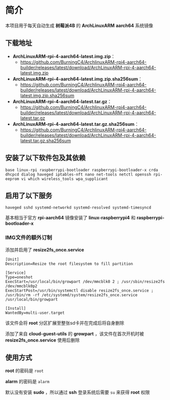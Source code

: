 # 简介
本项目用于每天自动生成 **树莓派4B** 的 **ArchLinuxARM** **aarch64** 系统镜像

 ## 下载地址

- **ArchLinuxARM-rpi-4-aarch64-latest.img.zip**：
  - https://github.com/BurningC4/ArchlinuxARM-rpi4-aarch64-builder/releases/latest/download/ArchLinuxARM-rpi-4-aarch64-latest.img.zip
- **ArchLinuxARM-rpi-4-aarch64-latest.img.zip.sha256sum**：
  - https://github.com/BurningC4/ArchlinuxARM-rpi4-aarch64-builder/releases/latest/download/ArchLinuxARM-rpi-4-aarch64-latest.img.zip.sha256sum
- **ArchLinuxARM-rpi-4-aarch64-latest.tar.gz**：
  - https://github.com/BurningC4/ArchlinuxARM-rpi4-aarch64-builder/releases/latest/download/ArchLinuxARM-rpi-4-aarch64-latest.tar.gz
- **ArchLinuxARM-rpi-4-aarch64-latest.tar.gz.sha256sum**：
  - https://github.com/BurningC4/ArchlinuxARM-rpi4-aarch64-builder/releases/latest/download/ArchLinuxARM-rpi-4-aarch64-latest.tar.gz.sha256sum

 ## 安装了以下软件包及其依赖

  ```
  base linux-rpi raspberrypi-bootloader raspberrypi-bootloader-x crda dhcpcd dialog haveged iptables-nft nano net-tools netctl openssh rpi-eeprom vi which wireless_tools wpa_supplicant
  ```

 ## 启用了以下服务

  ```
  haveged sshd systemd-networkd systemd-resolved systemd-timesyncd
  ```

  基本相当于官方 **rpi-aarch64** 镜像安装了 **linux-raspberrypi4** 和 **raspberrypi-bootloader-x**
  
  ### IMG文件的额外订制
  
  添加并启用了 **resize2fs_once.service**
  
  ```
  [Unit]
  Description=Resize the root filesystem to fill partition

  [Service]
  Type=oneshot
  ExecStart=/usr/local/bin/growpart /dev/mmcblk0 2 ; /usr/sbin/resize2fs /dev/mmcblk0p2
  ExecStartPost=/usr/bin/systemctl disable resize2fs_once.service ; /usr/bin/rm -rf /etc/systemd/system/resize2fs_once.service /usr/local/bin/growpart

  [Install]
  WantedBy=multi-user.target
  ```
  
  该文件会将 **root** 分区扩展至整张sd卡并在完成后将自身删除
  
  添加了来自 **cloud-guest-utils** 的 **growpart** ，该文件在首次开机时被 **resize2fs_once.service** 使用后删除
 
 ## 使用方式

  **root** 的密码是 ```root```
  
  **alarm** 的密码是 ```alarm```
  
  默认没有安装 **sudo** ，所以通过 **ssh** 登录系统后需要 ```su``` 来获得 **root** 权限


